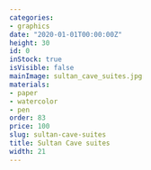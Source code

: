 ```yaml
---
categories:
- graphics
date: "2020-01-01T00:00:00Z"
height: 30
id: 0
inStock: true
isVisible: false
mainImage: sultan_cave_suites.jpg
materials:
- paper
- watercolor
- pen
order: 83
price: 100
slug: sultan-cave-suites
title: Sultan Cave suites
width: 21
---
```


